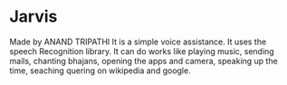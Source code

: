# Jarvis
Made by ANAND TRIPATHI
It is a simple voice assistance.
It uses the speech Recognition library.
It can do works like playing music, sending mails, chanting bhajans, opening the apps and camera, speaking up the time, seaching quering on wikipedia and google.
